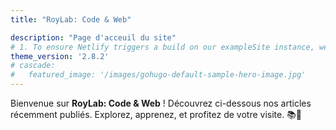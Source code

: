 ```yaml
---
title: "RoyLab: Code & Web"

description: "Page d'acceuil du site"
# 1. To ensure Netlify triggers a build on our exampleSite instance, we need to change a file in the exampleSite directory.
theme_version: '2.8.2'
# cascade:
#   featured_image: '/images/gohugo-default-sample-hero-image.jpg'
---
```

Bienvenue sur **RoyLab: Code & Web** ! Découvrez ci-dessous nos articles récemment publiés. Explorez, apprenez, et profitez de votre visite. 📚🌟